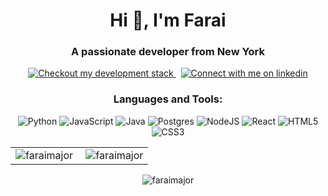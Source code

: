 <h1 align="center">Hi 👋, I'm Farai</h1>
<h3 align="center">A passionate developer from New York</h3>
<div align="center">
<a href="https://faraimajor.com/">
<img src="https://img.shields.io/badge/tech-stack-0690fa.svg?style=for-the-badge&logo=stackshare&labelColor=000&color=3572A5#gh-light-mode-only" alt="Checkout my development stack" >
</a>
&nbsp;
<!-- Social button 4 -->
<!-- Light Mode -->
<a href="https://www.linkedin.com/in/faraimutukumira/">
<img src="https://img.shields.io/badge/LinkedIn-3572A5?style=for-the-badge&logo=linkedin&logoColor=white#gh-light-mode-only" alt="Connect with me on linkedin" >
</a>
  </div>
<h3 align="center">Languages and Tools:</h3>

<div align="center">
            
![Python](https://img.shields.io/badge/Python-14354C?style=for-the-badge&logo=python&logoColor=white)
![JavaScript](https://img.shields.io/badge/javascript-%23323330.svg?style=for-the-badge&logo=javascript&logoColor=%23F7DF1E)
![Java](https://img.shields.io/badge/Java-ED8B00?style=for-the-badge&logo=java&logoColor=white)
![Postgres](https://img.shields.io/badge/postgres-%23316192.svg?style=for-the-badge&logo=postgresql&logoColor=white)
![NodeJS](https://img.shields.io/badge/node.js-6DA55F?style=for-the-badge&logo=node.js&logoColor=white)
![React](https://img.shields.io/badge/react-%2320232a.svg?style=for-the-badge&logo=react&logoColor=%2361DAFB)
![HTML5](https://img.shields.io/badge/html5-%23E34F26.svg?style=for-the-badge&logo=html5&logoColor=white)
![CSS3](https://img.shields.io/badge/css3-%231572B6.svg?style=for-the-badge&logo=css3&logoColor=white)
 
</div>

<table cellpadding=0>
  <tr style="padding: 0">
<td valign="top"><img  src="https://github-readme-stats.vercel.app/api/top-langs?username=faraimajor&theme=dark&show_icons=true&locale=en&layout=compact" alt="faraimajor" /></td>

<td valign="top">&nbsp;<img src="https://github-readme-stats.vercel.app/api?username=faraimajor&theme=dark&show_icons=true&locale=en" alt="faraimajor" /></td>
   </tr>
</table>

<p align="center"><img src="https://github-readme-streak-stats.herokuapp.com/?user=faraimajor&theme=dark" alt="faraimajor" /></p>
  
  


